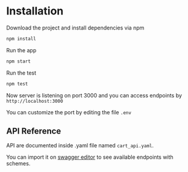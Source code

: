 
# Installation

Download the project and install dependencies via npm

```bash
npm install
```

Run the app
```bash
npm start
```

Run the test
```bash
npm test
```

Now server is listening on port 3000 and you can access endpoints by `http://localhost:3000`

You can customize the port by editing the file `.env`

## API Reference

API are documented inside .yaml file named `cart_api.yaml`.

You can import it on [swagger editor](https://editor-next.swagger.io) to see available endpoints with schemes.